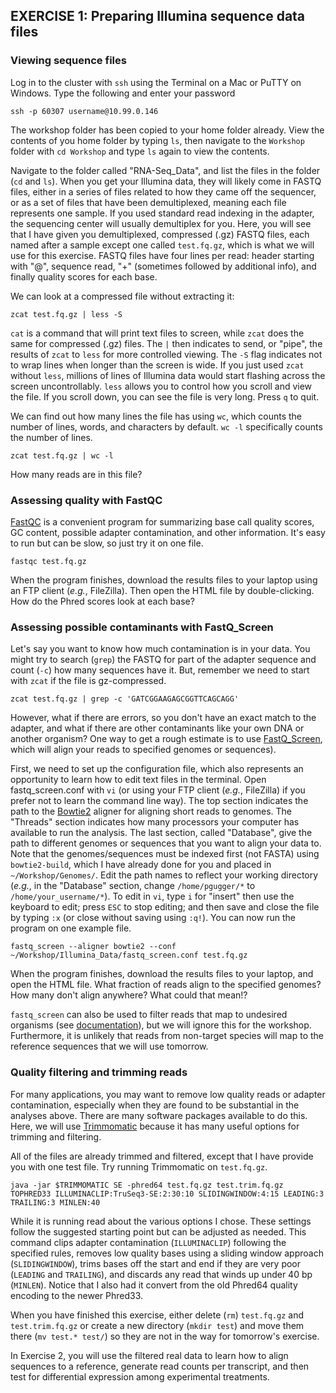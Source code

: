 ## EXERCISE 1: Preparing Illumina sequence data files

### Viewing sequence files

Log in to the cluster with `ssh` using the Terminal on a Mac or PuTTY on Windows. Type the following and enter your password

	ssh -p 60307 username@10.99.0.146
	
The workshop folder has been copied to your home folder already. View the contents of you home folder by typing `ls`, then navigate to the `Workshop` folder with `cd Workshop` and type `ls` again to view the contents.

	
Navigate to the folder called "RNA-Seq_Data", and list the files in the folder (`cd` and `ls`). When you get your Illumina data, they will likely come in FASTQ files, either in a series of files related to how they came off the sequencer, or as a set of files that have been demultiplexed, meaning each file represents one sample. If you used standard read indexing in the adapter, the sequencing center will usually demultiplex for you. Here, you will see that I have given you demultiplexed, compressed (.gz) FASTQ files, each named after a sample except one called `test.fq.gz`, which is what we will use for this exercise. FASTQ files have four lines per read: header starting with "@", sequence read, "+" (sometimes followed by additional info), and finally quality scores for each base.

We can look at a compressed file without extracting it:

	zcat test.fq.gz | less -S

`cat` is a command that will print text files to screen, while `zcat` does the same for compressed (.gz) files. The `|` then indicates to send, or "pipe", the results of `zcat` to `less` for more controlled viewing. The `-S` flag indicates not to wrap lines when longer than the screen is wide. If you just used `zcat` without `less`, millions of lines of Illumina data would start flashing across the screen uncontrollably. `less` allows you to control how you scroll and view the file. If you scroll down, you can see the file is very long. Press `q` to quit.

We can find out how many lines the file has using `wc`, which counts the number of lines, words, and characters by default. `wc -l` specifically counts the number of lines.

	zcat test.fq.gz | wc -l

How many reads are in this file?

### Assessing quality with FastQC

[FastQC](http://www.bioinformatics.babraham.ac.uk/projects/download.html#fastqc) is a convenient program for summarizing base call quality scores, GC content, possible adapter contamination, and other information. It's easy to run but can be slow, so just try it on one file.

	fastqc test.fq.gz

When the program finishes, download the results files to your laptop using an FTP client (*e.g.*, FileZilla). Then open the HTML file by double-clicking. How do the Phred scores look at each base?

### Assessing possible contaminants with FastQ_Screen

Let's say you want to know how much contamination is in your data. You might try to search (`grep`) the FASTQ for part of the adapter sequence and count (`-c`) how many sequences have it. But, remember we need to start with `zcat` if the file is gz-compressed.

	zcat test.fq.gz | grep -c 'GATCGGAAGAGCGGTTCAGCAGG' 

However, what if there are errors, so you don't have an exact match to the adapter, and what if there are other contaminants like your own DNA or another organism? One way to get a rough estimate is to use [FastQ_Screen](http://www.bioinformatics.babraham.ac.uk/projects/download.html#fastqscreen), which will align your reads to specified genomes or sequences).

First, we need to set up the configuration file, which also represents an opportunity to learn how to edit text files in the terminal. Open fastq_screen.conf with `vi` (or using your FTP client (*e.g.*, FileZilla) if you prefer not to learn the command line way). The top section indicates the path to the [Bowtie2](http://bowtie-bio.sourceforge.net/bowtie2/index.shtml) aligner for aligning short reads to genomes. The "Threads" section indicates how many processors your computer has available to run the analysis. The last section, called "Database", give the path to different genomes or sequences that you want to align your data to. Note that the genomes/sequences must be indexed first (not FASTA) using `bowtie2-build`, which I have already done for you and placed in `~/Workshop/Genomes/`. Edit the path names to reflect your working directory (*e.g.*, in the "Database" section, change `/home/pgugger/*` to `/home/your_username/*`). To edit in `vi`, type `i` for "insert" then use the keyboard to edit; press `ESC` to stop editing; and then save and close the file by typing `:x` (or close without saving using `:q!`). You can now run the program on one example file.

	fastq_screen --aligner bowtie2 --conf ~/Workshop/Illumina_Data/fastq_screen.conf test.fq.gz

When the program finishes, download the results files to your laptop, and open the HTML file. What fraction of reads align to the specified genomes? How many don't align anywhere? What could that mean!?

`fastq_screen` can also be used to filter reads that map to undesired organisms (see [documentation](https://www.bioinformatics.babraham.ac.uk/projects/fastq_screen/fastq_screen_documentation.html)), but we will ignore this for the workshop. Furthermore, it is unlikely that reads from non-target species will map to the reference sequences that we will use tomorrow. 
	
### Quality filtering and trimming reads

For many applications, you may want to remove low quality reads or adapter contamination, especially when they are found to be substantial in the analyses above. There are many software packages available to do this. Here, we will use [Trimmomatic](http://www.usadellab.org/cms/?page=trimmomatic) because it has many useful options for trimming and filtering. 

All of the files are already trimmed and filtered, except that I have provide you with one test file. Try running Trimmomatic on `test.fq.gz`.

	java -jar $TRIMMOMATIC SE -phred64 test.fq.gz test.trim.fq.gz TOPHRED33 ILLUMINACLIP:TruSeq3-SE:2:30:10 SLIDINGWINDOW:4:15 LEADING:3 TRAILING:3 MINLEN:40

While it is running read about the various options I chose. These settings follow the suggested starting point but can be adjusted as needed. This command clips adapter contamination (`ILLUMINACLIP`) following the specified rules, removes low quality bases using a sliding window approach (`SLIDINGWINDOW`), trims bases off the start and end if they are very poor (`LEADING` and `TRAILING`), and discards any read that winds up under 40 bp (`MINLEN`). Notice that I also had it convert from the old Phred64 quality encoding to the newer Phred33.

When you have finished this exercise, either delete (`rm`) `test.fq.gz` and `test.trim.fq.gz` or create a new directory (`mkdir test`) and move them there (`mv test.* test/`) so they are not in the way for tomorrow's exercise.

In Exercise 2, you will use the filtered real data to learn how to align sequences to a reference, generate read counts per transcript, and then test for differential expression among experimental treatments.
